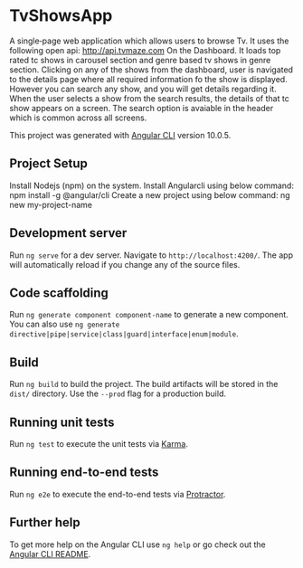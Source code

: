 # TvShowsApp

A single‐page web application which allows users to browse Tv. It uses the following open api: http://api.tvmaze.com On the Dashboard. It loads top rated tc shows in carousel section and genre based tv shows in genre section. Clicking on any of the shows from the dashboard, user is navigated to the details page where all required information fo the show is displayed.
However you can search any show, and you will get details regarding it. When the user selects a show from the search results, the details of that tc show appears on a screen. The search option is avaiable in the header which is common across all screens.

This project was generated with [Angular CLI](https://github.com/angular/angular-cli) version 10.0.5.

## Project Setup

Install Nodejs (npm) on the system.
Install Angularcli using below command:
npm install -g @angular/cli
Create a new project using below command:
ng new my-project-name

## Development server

Run `ng serve` for a dev server. Navigate to `http://localhost:4200/`. The app will automatically reload if you change any of the source files.

## Code scaffolding

Run `ng generate component component-name` to generate a new component. You can also use `ng generate directive|pipe|service|class|guard|interface|enum|module`.

## Build

Run `ng build` to build the project. The build artifacts will be stored in the `dist/` directory. Use the `--prod` flag for a production build.

## Running unit tests

Run `ng test` to execute the unit tests via [Karma](https://karma-runner.github.io).

## Running end-to-end tests

Run `ng e2e` to execute the end-to-end tests via [Protractor](http://www.protractortest.org/).

## Further help

To get more help on the Angular CLI use `ng help` or go check out the [Angular CLI README](https://github.com/angular/angular-cli/blob/master/README.md).
